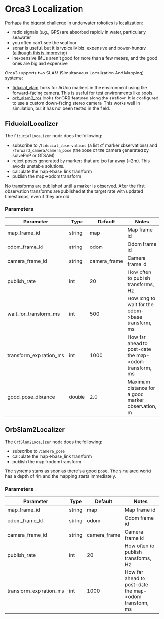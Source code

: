 # Orca3 Localization

Perhaps the biggest challenge in underwater robotics is localization:
* radio signals (e.g., GPS) are absorbed rapidly in water, particularly seawater
* you often can't see the seafloor
* sonar is useful, but it is typically big, expensive and power-hungry
([although this is improving](https://bluerobotics.com/product-category/sensors-sonars-cameras/sonar/))
* inexpensive IMUs aren't good for more than a few meters, and the good ones are big and expensive 

Orca3 supports two SLAM (Simultaneous Localization And Mapping) systems:
* [fiducial_vlam](https://github.com/ptrmu/fiducial_vlam) looks for ArUco markers in the environment
  using the forward-facing camera. This is useful for test environments like pools.
* [orb_slam2_ros](https://github.com/clydemcqueen/orb_slam_2_ros/tree/clyde_rotate_pointcloud) looks for ORB features
  along the seafloor. It is configured to use a custom down-facing stereo camera. This works well
  in simulation, but it has not been tested in the field.

## FiducialLocalizer

The `FiducialLocalizer` node does the following:
* subscribe to `/fiducial_observations` (a list of marker observations) and `/forward_camera/camera_pose`
  (the pose of the camera generated by solvePnP or GTSAM)
* reject poses generated by markers that are too far away (~2m). This avoids unstable solutions.
* calculate the map->base_link transform 
* publish the map->odom transform

No transforms are published until a marker is observed. After the first observation transforms are
published at the target rate with updated timestamps, even if they are old.

### Parameters

| Parameter | Type | Default | Notes |
|---|---|---|---|
| map_frame_id | string | map | Map frame id |
| odom_frame_id | string | odom | Odom frame id |
| camera_frame_id | string | camera_frame | Camera frame id |
| publish_rate | int | 20 | How often to publish transforms, Hz |
| wait_for_transform_ms | int | 500 | How long to wait for the odom->base transform, ms |
| transform_expiration_ms | int | 1000 | How far ahead to post-date the map->odom transform, ms |
| good_pose_distance | double | 2.0 | Maximum distance for a good marker observation, m |

## OrbSlam2Localizer

The `OrbSlam2Localizer` node does the following:
* subscribe to `/camera_pose`
* calculate the map->base_link transform
* publish the map->odom transform

The systems starts as soon as there's a good pose. The simulated world has a depth of 4m and the
mapping starts immediately.

### Parameters

| Parameter | Type | Default | Notes |
|---|---|---|---|
| map_frame_id | string | map | Map frame id |
| odom_frame_id | string | odom | Odom frame id |
| camera_frame_id | string | camera_frame | Camera frame id |
| publish_rate | int | 20 | How often to publish transforms, Hz |
| transform_expiration_ms | int | 1000 | How far ahead to post-date the map->odom transform, ms |

